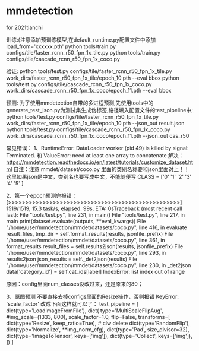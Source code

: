 # mmdetection
for 2021tianchi

训练:(注意添加预训练模型,在default_runtime.py配置文件中添加load_from='xxxxxx.pth'
python tools/train.py configs/tile/faster_rcnn_r50_fpn_1x_tile.py
python tools/train.py configs/tile/cascade_rcnn_r50_fpn_1x_coco.py

验证:
python tools/test.py configs/tile/faster_rcnn_r50_fpn_1x_tile.py work_dirs/faster_rcnn_r50_fpn_1x_tile/epoch_10.pth --eval bbox
python tools/test.py configs/tile/cascade_rcnn_r50_fpn_1x_coco.py work_dirs/cascade_rcnn_r50_fpn_1x_coco/epoch_11.pth --eval bbox

预测:
为了使用mmdetection自带的多进程预测,先使用tools中的generate_test_json.py为测试集生成伪标签,路径填入配置文件的test_pipeline中;
python tools/test.py configs/tile/faster_rcnn_r50_fpn_1x_tile.py work_dirs/faster_rcnn_r50_fpn_1x_tile/epoch_10.pth --json_out result.json
python tools/test.py configs/tile/cascade_rcnn_r50_fpn_1x_coco.py work_dirs/cascade_rcnn_r50_fpn_1x_coco/epoch_11.pth --json_out cas_r50


常见错误：
1、RuntimeError: DataLoader worker (pid 49) is killed by signal: Terminated.
和 ValueError: need at least one array to concatenate
解决：https://mmdetection.readthedocs.io/en/latest/tutorials/customize_dataset.html
自注：注意 mmdet/dataset/coco.py 里面的类别名称要和json里面对上！！这里如果json是中文，类别名也要写成中文，不能随便写 CLASS = ['0' '1' '2' '3' '4' '5' ]


2、第一个epoch预测完报错：
[>>>>>>>>>>>>>>>>>>>>>>>>>>>>>>>>>>>>>>>>>>>>>>>>>>] 1519/1519, 15.3 task/s, elapsed: 99s, ETA:     0sTraceback (most recent call last):
  File "tools/test.py", line 231, in <module>
    main()
  File "tools/test.py", line 217, in main
    print(dataset.evaluate(outputs, **eval_kwargs))
  File "/home/user/mmdetection/mmdet/datasets/coco.py", line 416, in evaluate
    result_files, tmp_dir = self.format_results(results, jsonfile_prefix)
  File "/home/user/mmdetection/mmdet/datasets/coco.py", line 361, in format_results
    result_files = self.results2json(results, jsonfile_prefix)
  File "/home/user/mmdetection/mmdet/datasets/coco.py", line 293, in results2json
    json_results = self._det2json(results)
  File "/home/user/mmdetection/mmdet/datasets/coco.py", line 230, in _det2json
    data['category_id'] = self.cat_ids[label]
IndexError: list index out of range

原因：config里面num_classes没改过来，还是原来的80；



3、原图预测
不要直接去掉configs里面的Resize操作，否则报错
KeyError: 'scale_factor'
改成下面这样就可以了：
test_pipeline = [
    dict(type='LoadImageFromFile'),
    dict(
        type='MultiScaleFlipAug',
        #img_scale=(1333, 800),
        scale_factor=1.0,
        flip=False,
        transforms=[
            dict(type='Resize', keep_ratio=True),  # clw delete
            dict(type='RandomFlip'),
            dict(type='Normalize', **img_norm_cfg),
            dict(type='Pad', size_divisor=32),
            dict(type='ImageToTensor', keys=['img']),
            dict(type='Collect', keys=['img']),
        ])
]



